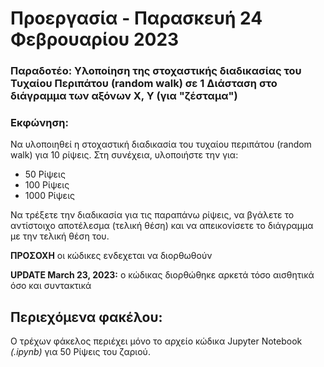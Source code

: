 # Προεργασία - Παρασκευή 24 Φεβρουαρίου 2023

### Παραδοτέο: Υλοποίηση της στοχαστικής διαδικασίας του Τυχαίου Περιπάτου (random walk) σε 1 Διάσταση στο διάγραμμα των αξόνων Χ, Υ (για "ζέσταμα")

### Εκφώνηση:

Να υλοποιηθεί η στοχαστική διαδικασία του τυχαίου περιπάτου (random walk) για 10 ρίψεις.
Στη συνέχεια, υλοποιήστε την για:

  * 50 Ρίψεις
  * 100 Ρίψεις
  * 1000 Ρίψεις

Να τρέξετε την διαδικασία για τις παραπάνω ρίψεις, να βγάλετε το αντίστοιχο αποτέλεσμα (τελική θέση) και να απεικονίσετε το διάγραμμα με την τελική θέση του.

**ΠΡΟΣΟΧΗ** οι κώδικες ενδεχεται να διορθωθούν

**UPDATE March 23, 2023:** ο κώδικας διορθώθηκε αρκετά τόσο αισθητικά όσο και συντακτικά

## Περιεχόμενα φακέλου:

Ο τρέχων φάκελος περιέχει μόνο το αρχείο κώδικα Jupyter Notebook *(.ipynb)* για 50 Ρίψεις του ζαριού.
